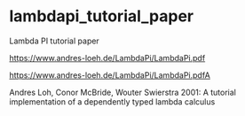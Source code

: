 # lambdapi_tutorial_paper
Lambda PI tutorial paper

https://www.andres-loeh.de/LambdaPi/LambdaPi.pdf

https://www.andres-loeh.de/LambdaPi/LambdaPi.pdfA

Andres Loh, Conor McBride, Wouter Swierstra 2001:
A tutorial implementation of a dependently typed lambda calculus


